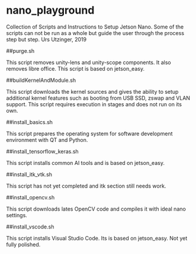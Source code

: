 # nano_playground
Collection of Scripts and Instructions to Setup Jetson Nano.
Some of the scripts can not be run as a whole but guide the user through the process step but step.
Urs Utzinger, 2019

##purge.sh

This script removes unity-lens and unity-scope components.
It also removes libre office.
This script is based on jetson_easy.

##buildKernelAndModule.sh

This script downloads the kernel sources and gives the ability to setup additional
kernel features such as booting from USB SSD, zswap and VLAN support.
This script requires execution in stages and does not run on its own.

##install_basics.sh

This script prepares the operating system for software development environment with QT and Python.

##install_tensorflow_keras.sh

This script installs common AI tools and is based on jetson_easy.

##install_itk_vtk.sh

This script has not yet completed and itk section still needs work.

##install_opencv.sh

This script downloads lates OpenCV code and compiles it with ideal nano settings.

##install_vscode.sh

This script installs Visual Studio Code. Its is based on jetson_easy.
Not yet fully polished.

